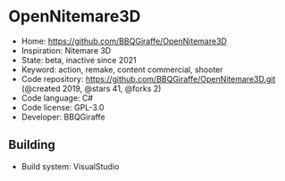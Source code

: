 # OpenNitemare3D

- Home: https://github.com/BBQGiraffe/OpenNitemare3D
- Inspiration: Nitemare 3D
- State: beta, inactive since 2021
- Keyword: action, remake, content commercial, shooter
- Code repository: https://github.com/BBQGiraffe/OpenNitemare3D.git (@created 2019, @stars 41, @forks 2)
- Code language: C#
- Code license: GPL-3.0
- Developer: BBQGiraffe

## Building

- Build system: VisualStudio

